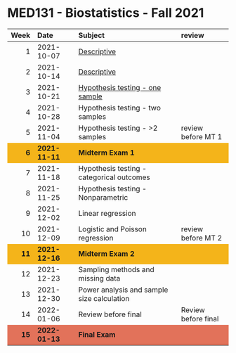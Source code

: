 MED131 - Biostatistics - Fall 2021
================

<table>
<thead>
<tr>
<th style="text-align:right;">
Week
</th>
<th style="text-align:left;">
Date
</th>
<th style="text-align:left;">
Subject
</th>
<th style="text-align:left;">
review
</th>
</tr>
</thead>
<tbody>
<tr>
<td style="text-align:right;">
1
</td>
<td style="text-align:left;">
2021-10-07
</td>
<td style="text-align:left;">
<a href="https://github.com/egeulgen/MED131_21_22/blob/main/lectures/1.descriptive.pdf" style="     ">Descriptive</a>
</td>
<td style="text-align:left;">
</td>
</tr>
<tr>
<td style="text-align:right;">
2
</td>
<td style="text-align:left;">
2021-10-14
</td>
<td style="text-align:left;">
<a href="https://github.com/egeulgen/MED131_21_22/blob/main/lectures/2.descriptive.pdf" style="     ">Descriptive</a>
</td>
<td style="text-align:left;">
</td>
</tr>
<tr>
<td style="text-align:right;">
3
</td>
<td style="text-align:left;">
2021-10-21
</td>
<td style="text-align:left;">
<a href="https://github.com/egeulgen/MED131_21_22/blob/main/lectures/3.hypothesis_testing_one_sample.pdf" style="     ">Hypothesis
testing - one sample</a>
</td>
<td style="text-align:left;">
</td>
</tr>
<tr>
<td style="text-align:right;">
4
</td>
<td style="text-align:left;">
2021-10-28
</td>
<td style="text-align:left;">
Hypothesis testing - two samples
</td>
<td style="text-align:left;">
</td>
</tr>
<tr>
<td style="text-align:right;">
5
</td>
<td style="text-align:left;">
2021-11-04
</td>
<td style="text-align:left;">
Hypothesis testing - &gt;2 samples
</td>
<td style="text-align:left;">
review before MT 1
</td>
</tr>
<tr>
<td style="text-align:right;font-weight: bold;background-color: #F4B41A !important;">
6
</td>
<td style="text-align:left;font-weight: bold;background-color: #F4B41A !important;">
2021-11-11
</td>
<td style="text-align:left;font-weight: bold;background-color: #F4B41A !important;">
Midterm Exam 1
</td>
<td style="text-align:left;font-weight: bold;background-color: #F4B41A !important;">
</td>
</tr>
<tr>
<td style="text-align:right;">
7
</td>
<td style="text-align:left;">
2021-11-18
</td>
<td style="text-align:left;">
Hypothesis testing - categorical outcomes
</td>
<td style="text-align:left;">
</td>
</tr>
<tr>
<td style="text-align:right;">
8
</td>
<td style="text-align:left;">
2021-11-25
</td>
<td style="text-align:left;">
Hypothesis testing - Nonparametric
</td>
<td style="text-align:left;">
</td>
</tr>
<tr>
<td style="text-align:right;">
9
</td>
<td style="text-align:left;">
2021-12-02
</td>
<td style="text-align:left;">
Linear regression
</td>
<td style="text-align:left;">
</td>
</tr>
<tr>
<td style="text-align:right;">
10
</td>
<td style="text-align:left;">
2021-12-09
</td>
<td style="text-align:left;">
Logistic and Poisson regression
</td>
<td style="text-align:left;">
review before MT 2
</td>
</tr>
<tr>
<td style="text-align:right;font-weight: bold;background-color: #F4B41A !important;">
11
</td>
<td style="text-align:left;font-weight: bold;background-color: #F4B41A !important;">
2021-12-16
</td>
<td style="text-align:left;font-weight: bold;background-color: #F4B41A !important;">
Midterm Exam 2
</td>
<td style="text-align:left;font-weight: bold;background-color: #F4B41A !important;">
</td>
</tr>
<tr>
<td style="text-align:right;">
12
</td>
<td style="text-align:left;">
2021-12-23
</td>
<td style="text-align:left;">
Sampling methods and missing data
</td>
<td style="text-align:left;">
</td>
</tr>
<tr>
<td style="text-align:right;">
13
</td>
<td style="text-align:left;">
2021-12-30
</td>
<td style="text-align:left;">
Power analysis and sample size calculation
</td>
<td style="text-align:left;">
</td>
</tr>
<tr>
<td style="text-align:right;">
14
</td>
<td style="text-align:left;">
2022-01-06
</td>
<td style="text-align:left;">
Review before final
</td>
<td style="text-align:left;">
Review before final
</td>
</tr>
<tr>
<td style="text-align:right;font-weight: bold;background-color: #E2725A !important;">
15
</td>
<td style="text-align:left;font-weight: bold;background-color: #E2725A !important;">
2022-01-13
</td>
<td style="text-align:left;font-weight: bold;background-color: #E2725A !important;">
Final Exam
</td>
<td style="text-align:left;font-weight: bold;background-color: #E2725A !important;">
</td>
</tr>
</tbody>
</table>
